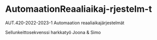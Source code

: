 # AutomaationReaaliaikaj-rjestelm-t
AUT.420-2022-2023-1 Automaation reaaliaikajärjestelmät

Sellunkeittosekvenssi harkkatyö
Joona & Simo
